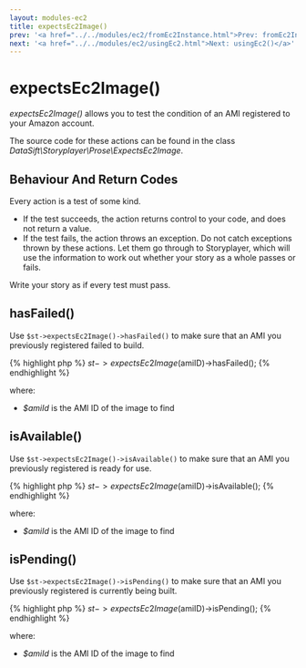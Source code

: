 ```yaml
---
layout: modules-ec2
title: expectsEc2Image()
prev: '<a href="../../modules/ec2/fromEc2Instance.html">Prev: fromEc2Instance()</a>'
next: '<a href="../../modules/ec2/usingEc2.html">Next: usingEc2()</a>'
---
```


# expectsEc2Image()

_expectsEc2Image()_ allows you to test the condition of an AMI registered to your Amazon account.

The source code for these actions can be found in the class _DataSift\Storyplayer\Prose\ExpectsEc2Image_.

## Behaviour And Return Codes

Every action is a test of some kind.

* If the test succeeds, the action returns control to your code, and does not return a value.
* If the test fails, the action throws an exception. Do not catch exceptions thrown by these actions. Let them go through to Storyplayer, which will use the information to work out whether your story as a whole passes or fails.

Write your story as if every test must pass.

## hasFailed()

Use `$st->expectsEc2Image()->hasFailed()` to make sure that an AMI you previously registered failed to build.

{% highlight php %}
$st->expectsEc2Image($amiID)->hasFailed();
{% endhighlight %}

where:

* _$amiId_ is the AMI ID of the image to find

## isAvailable()

Use `$st->expectsEc2Image()->isAvailable()` to make sure that an AMI you previously registered is ready for use.

{% highlight php %}
$st->expectsEc2Image($amiID)->isAvailable();
{% endhighlight %}

where:

* _$amiId_ is the AMI ID of the image to find

## isPending()

Use `$st->expectsEc2Image()->isPending()` to make sure that an AMI you previously registered is currently being built.

{% highlight php %}
$st->expectsEc2Image($amiID)->isPending();
{% endhighlight %}

where:

* _$amiId_ is the AMI ID of the image to find